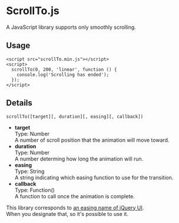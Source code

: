 # ScrollTo.js
A JavaScript library supports only smoothly scrolling.

## Usage
    <script src="scrollTo.min.js"></script>
    <script>
      scrollTo(0, 200, 'linear', function () {
        console.log('Scrolling has ended');
      });
    </script>

## Details
    scrollTo([target][, duration][, easing][, callback])
* **target**  
Type: Number  
A number of scroll position that the animation will move toward.
* **duration**  
Type: Number  
A number determing how long the animation will run.
* **easing**  
Type: String  
A string indicating which easing function to use for the transition.
* **callback**  
Type: Function()  
A function to call once the animation is complete.

This library corresponds to [an easing name of jQuery UI](https://jqueryui.com/easing/).  
When you designate that, so it's possible to use it.
